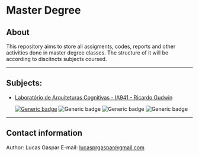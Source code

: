 # Master Degree

## About

This repository aims to store all assigments, codes, reports and other activities done in master degree classes.
The structure of it will be according to discitncts subjects coursed.

---
## Subjects:
* [Laboratório de Arquiteturas Cognitivas - IA941 - Ricardo Gudwin](https://github.com/lucasgaspar22/MasterDegree/tree/IA941/IA941)


    [![Generic badge](https://img.shields.io/badge/Branch-IA941-blue.svg)](https://github.com/lucasgaspar22/MasterDegree/tree/IA941)
    ![Generic badge](https://img.shields.io/badge/Credits-4-blue.svg)
    ![Generic badge](https://img.shields.io/badge/Year-1/2020-blue.svg)
    ![Generic badge](https://img.shields.io/badge/Status-On%20Going-yellow.svg)
---
## Contact information
Author: Lucas Gaspar
E-mail: lucasprgaspar@gmail.com

